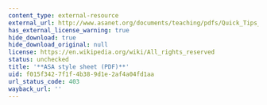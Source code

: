 ```yaml
---
content_type: external-resource
external_url: http://www.asanet.org/documents/teaching/pdfs/Quick_Tips_for_ASA_Style.pdf
has_external_license_warning: true
hide_download: true
hide_download_original: null
license: https://en.wikipedia.org/wiki/All_rights_reserved
status: unchecked
title: '**ASA style sheet (PDF)**'
uid: f015f342-7f1f-4b38-9d1e-2af4a04fd1aa
url_status_code: 403
wayback_url: ''
---
```

